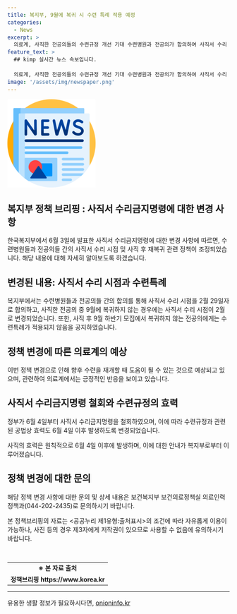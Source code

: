 ```yaml
---
title: 복지부, 9월에 복귀 시 수련 특례 적용 예정
categories:
  - News
excerpt: >
  의료계, 사직한 전공의들의 수련규정 개선 기대 수련병원과 전공의가 합의하여 사직서 수리 시점을 2월 29일로 조정하고, 9월에 재복귀하지 않는 경우를 대비한 수련특례가 발표되었다. 복지부는 사직서 수리금지명령 철회로 관련 정책을 수정했으며, 의료계는 이를 통해 전공의들의 수련을 보다 유연하게 할 수 있을 것으로 예상된다. 
feature_text: >
  ## kimp 실시간 뉴스 속보입니다.

  의료계, 사직한 전공의들의 수련규정 개선 기대 수련병원과 전공의가 합의하여 사직서 수리 시점을 2월 29일로 조정하고, 9월에 재복귀하지 않는 경우를 대비한 수련특례가 발표되었다. 복지부는 사직서 수리금지명령 철회로 관련 정책을 수정했으며, 의료계는 이를 통해 전공의들의 수련을 보다 유연하게 할 수 있을 것으로 예상된다. 
image: '/assets/img/newspaper.png'
---
```


<p><img src="/assets/img/newspaper.png" alt="kimplant 속보" /></p>

<h2 data-ke-size="size26">복지부 정책 브리핑 : 사직서 수리금지명령에 대한 변경 사항</h2>

<p data-ke-size="size16">한국복지부에서 6월 3일에 발표한 사직서 수리금지명령에 대한 변경 사항에 따르면, 수련병원들과 전공의들 간의 사직서 수리 시점 및 사직 후 재복귀 관련 정책이 조정되었습니다. 해당 내용에 대해 자세히 알아보도록 하겠습니다.</p>

<h2 data-ke-size="size25">변경된 내용: 사직서 수리 시점과 수련특례</h2>

<p data-ke-size="size16">복지부에서는 수련병원들과 전공의들 간의 합의를 통해 사직서 수리 시점을 2월 29일자로 합의하고, 사직한 전공의 중 9월에 복귀하지 않는 경우에는 사직서 수리 시점이 2월로 변경되었습니다. 또한, 사직 후 9월 하반기 모집에서 복귀하지 않는 전공의에게는 수련특례가 적용되지 않음을 공지하였습니다.</p>

<h2 data-ke-size="size25">정책 변경에 따른 의료계의 예상</h2>

<p data-ke-size="size16">이번 정책 변경으로 인해 향후 수련을 재개할 때 도움이 될 수 있는 것으로 예상되고 있으며, 관련하여 의료계에서는 긍정적인 반응을 보이고 있습니다.</p>

<h2 data-ke-size="size25">사직서 수리금지명령 철회와 수련규정의 효력</h2>

<p data-ke-size="size16">정부가 6월 4일부터 사직서 수리금지명령을 철회하였으며, 이에 따라 수련규정과 관련된 공법상 효력도 6월 4일 이후 발생하도록 변경되었습니다.</p>

<p data-ke-size="size16">사직의 효력은 원칙적으로 6월 4일 이후에 발생하며, 이에 대한 안내가 복지부로부터 이루어졌습니다.</p>

<h2 data-ke-size="size25">정책 변경에 대한 문의</h2>

<p data-ke-size="size16">해당 정책 변경 사항에 대한 문의 및 상세 내용은 보건복지부 보건의료정책실 의료인력정책과(044-202-2435)로 문의하시기 바랍니다.</p>

<p data-ke-size="size16">본 정책브리핑의 자료는 &lt;공공누리 제1유형:출처표시&gt;의 조건에 따라 자유롭게 이용이 가능하나, 사진 등의 경우 제3자에게 저작권이 있으므로 사용할 수 없음에 유의하시기 바랍니다.</p>

<p data-ke-size="size16">&nbsp;</p>

<table>
    <tbody>
        <tr>
            <td style="text-align: center; height: 17px;"><b>※ 본 자료 출처</b></td>
        </tr>
        <tr>
            <td style="text-align: center; height: 17px;"><b>정책브리핑 https://www.korea.kr</b></td>
        </tr>
    </tbody>
</table>

<p><hr></p>
유용한 생활 정보가 필요하시다면, <a href="https://onioninfo.kr" rel="dofollow">onioninfo.kr</a>


